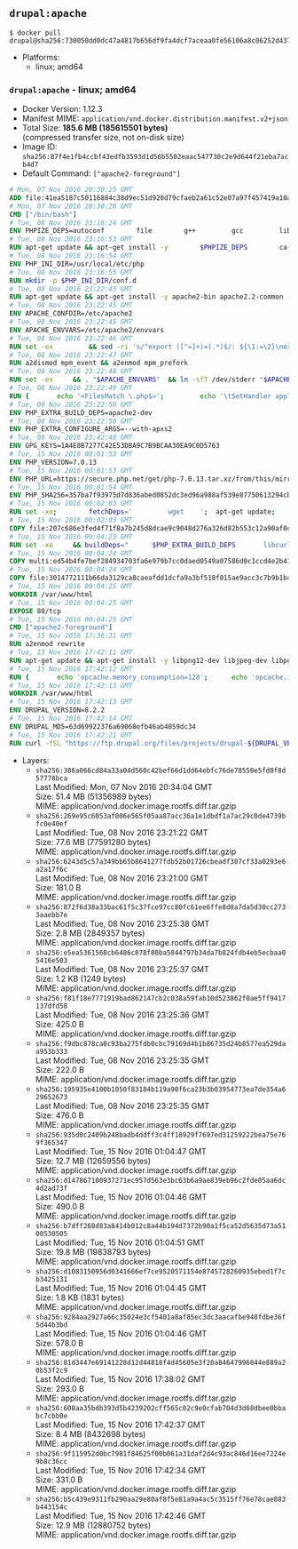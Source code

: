 ## `drupal:apache`

```console
$ docker pull drupal@sha256:730050dd0dc47a4817b656df9fa4dcf7aceaa0fe56106a8c06252d437f9612ea
```

-	Platforms:
	-	linux; amd64

### `drupal:apache` - linux; amd64

-	Docker Version: 1.12.3
-	Manifest MIME: `application/vnd.docker.distribution.manifest.v2+json`
-	Total Size: **185.6 MB (185615501 bytes)**  
	(compressed transfer size, not on-disk size)
-	Image ID: `sha256:87f4e1fb4ccbf43edfb3593d1d56b5502eaac547730c2e9d644f21eba7acb4d7`
-	Default Command: `["apache2-foreground"]`

```dockerfile
# Mon, 07 Nov 2016 20:30:25 GMT
ADD file:41ea5187c50116884c38d9ec51d920d79cfaeb2a61c52e07a97f457419a10a4f in / 
# Mon, 07 Nov 2016 20:30:26 GMT
CMD ["/bin/bash"]
# Tue, 08 Nov 2016 23:16:24 GMT
ENV PHPIZE_DEPS=autoconf 		file 		g++ 		gcc 		libc-dev 		make 		pkg-config 		re2c
# Tue, 08 Nov 2016 23:16:53 GMT
RUN apt-get update && apt-get install -y 		$PHPIZE_DEPS 		ca-certificates 		curl 		libedit2 		libsqlite3-0 		libxml2 		xz-utils 	--no-install-recommends && rm -r /var/lib/apt/lists/*
# Tue, 08 Nov 2016 23:16:54 GMT
ENV PHP_INI_DIR=/usr/local/etc/php
# Tue, 08 Nov 2016 23:16:55 GMT
RUN mkdir -p $PHP_INI_DIR/conf.d
# Tue, 08 Nov 2016 23:22:45 GMT
RUN apt-get update && apt-get install -y apache2-bin apache2.2-common --no-install-recommends && rm -rf /var/lib/apt/lists/*
# Tue, 08 Nov 2016 23:22:45 GMT
ENV APACHE_CONFDIR=/etc/apache2
# Tue, 08 Nov 2016 23:22:45 GMT
ENV APACHE_ENVVARS=/etc/apache2/envvars
# Tue, 08 Nov 2016 23:22:46 GMT
RUN set -ex 		&& sed -ri 's/^export ([^=]+)=(.*)$/: ${\1:=\2}\nexport \1/' "$APACHE_ENVVARS" 		&& . "$APACHE_ENVVARS" 	&& for dir in 		"$APACHE_LOCK_DIR" 		"$APACHE_RUN_DIR" 		"$APACHE_LOG_DIR" 		/var/www/html 	; do 		rm -rvf "$dir" 		&& mkdir -p "$dir" 		&& chown -R "$APACHE_RUN_USER:$APACHE_RUN_GROUP" "$dir"; 	done
# Tue, 08 Nov 2016 23:22:47 GMT
RUN a2dismod mpm_event && a2enmod mpm_prefork
# Tue, 08 Nov 2016 23:22:48 GMT
RUN set -ex 	&& . "$APACHE_ENVVARS" 	&& ln -sfT /dev/stderr "$APACHE_LOG_DIR/error.log" 	&& ln -sfT /dev/stdout "$APACHE_LOG_DIR/access.log" 	&& ln -sfT /dev/stdout "$APACHE_LOG_DIR/other_vhosts_access.log"
# Tue, 08 Nov 2016 23:22:49 GMT
RUN { 		echo '<FilesMatch \.php$>'; 		echo '\tSetHandler application/x-httpd-php'; 		echo '</FilesMatch>'; 		echo; 		echo 'DirectoryIndex disabled'; 		echo 'DirectoryIndex index.php index.html'; 		echo; 		echo '<Directory /var/www/>'; 		echo '\tOptions -Indexes'; 		echo '\tAllowOverride All'; 		echo '</Directory>'; 	} | tee "$APACHE_CONFDIR/conf-available/docker-php.conf" 	&& a2enconf docker-php
# Tue, 08 Nov 2016 23:22:50 GMT
ENV PHP_EXTRA_BUILD_DEPS=apache2-dev
# Tue, 08 Nov 2016 23:22:50 GMT
ENV PHP_EXTRA_CONFIGURE_ARGS=--with-apxs2
# Tue, 08 Nov 2016 23:42:48 GMT
ENV GPG_KEYS=1A4E8B7277C42E53DBA9C7B9BCAA30EA9C0D5763
# Tue, 15 Nov 2016 00:01:53 GMT
ENV PHP_VERSION=7.0.13
# Tue, 15 Nov 2016 00:01:53 GMT
ENV PHP_URL=https://secure.php.net/get/php-7.0.13.tar.xz/from/this/mirror PHP_ASC_URL=https://secure.php.net/get/php-7.0.13.tar.xz.asc/from/this/mirror
# Tue, 15 Nov 2016 00:01:54 GMT
ENV PHP_SHA256=357ba7f93975d7d836abed0852dc3ed96a988af539e87750613294cbee82f1bf PHP_MD5=eb117bf1d1efc99c522f132b265a3402
# Tue, 15 Nov 2016 00:02:03 GMT
RUN set -xe; 		fetchDeps=' 		wget 	'; 	apt-get update; 	apt-get install -y --no-install-recommends $fetchDeps; 	rm -rf /var/lib/apt/lists/*; 		mkdir -p /usr/src; 	cd /usr/src; 		wget -O php.tar.xz "$PHP_URL"; 		if [ -n "$PHP_SHA256" ]; then 		echo "$PHP_SHA256 *php.tar.xz" | sha256sum -c -; 	fi; 	if [ -n "$PHP_MD5" ]; then 		echo "$PHP_MD5 *php.tar.xz" | md5sum -c -; 	fi; 		if [ -n "$PHP_ASC_URL" ]; then 		wget -O php.tar.xz.asc "$PHP_ASC_URL"; 		export GNUPGHOME="$(mktemp -d)"; 		for key in $GPG_KEYS; do 			gpg --keyserver ha.pool.sks-keyservers.net --recv-keys "$key"; 		done; 		gpg --batch --verify php.tar.xz.asc php.tar.xz; 		rm -r "$GNUPGHOME"; 	fi; 		apt-get purge -y --auto-remove $fetchDeps
# Tue, 15 Nov 2016 00:02:03 GMT
COPY file:207c686e3fed4f71f8a7b245d8dcae9c9048d276a326d82b553c12a90af0c0ca in /usr/local/bin/ 
# Tue, 15 Nov 2016 00:04:23 GMT
RUN set -xe 	&& buildDeps=" 		$PHP_EXTRA_BUILD_DEPS 		libcurl4-openssl-dev 		libedit-dev 		libsqlite3-dev 		libssl-dev 		libxml2-dev 	" 	&& apt-get update && apt-get install -y $buildDeps --no-install-recommends && rm -rf /var/lib/apt/lists/* 		&& docker-php-source extract 	&& cd /usr/src/php 	&& ./configure 		--with-config-file-path="$PHP_INI_DIR" 		--with-config-file-scan-dir="$PHP_INI_DIR/conf.d" 				--disable-cgi 				--enable-ftp 		--enable-mbstring 		--enable-mysqlnd 				--with-curl 		--with-libedit 		--with-openssl 		--with-zlib 				$PHP_EXTRA_CONFIGURE_ARGS 	&& make -j "$(nproc)" 	&& make install 	&& { find /usr/local/bin /usr/local/sbin -type f -executable -exec strip --strip-all '{}' + || true; } 	&& make clean 	&& docker-php-source delete 		&& apt-get purge -y --auto-remove -o APT::AutoRemove::RecommendsImportant=false $buildDeps
# Tue, 15 Nov 2016 00:04:24 GMT
COPY multi:ed54b4fe7bef284934703fa6e979b7cc0daed0549a07586d0c1ccd4e2b41884a in /usr/local/bin/ 
# Tue, 15 Nov 2016 00:04:24 GMT
COPY file:3014772111b66da3129ca8caeafdd1dcfa9a3bf518f015ae9acc3c7b9b1b44c9 in /usr/local/bin/ 
# Tue, 15 Nov 2016 00:04:25 GMT
WORKDIR /var/www/html
# Tue, 15 Nov 2016 00:04:25 GMT
EXPOSE 80/tcp
# Tue, 15 Nov 2016 00:04:25 GMT
CMD ["apache2-foreground"]
# Tue, 15 Nov 2016 17:36:31 GMT
RUN a2enmod rewrite
# Tue, 15 Nov 2016 17:42:11 GMT
RUN apt-get update && apt-get install -y libpng12-dev libjpeg-dev libpq-dev 	&& rm -rf /var/lib/apt/lists/* 	&& docker-php-ext-configure gd --with-png-dir=/usr --with-jpeg-dir=/usr 	&& docker-php-ext-install gd mbstring opcache pdo pdo_mysql pdo_pgsql zip
# Tue, 15 Nov 2016 17:42:12 GMT
RUN { 		echo 'opcache.memory_consumption=128'; 		echo 'opcache.interned_strings_buffer=8'; 		echo 'opcache.max_accelerated_files=4000'; 		echo 'opcache.revalidate_freq=60'; 		echo 'opcache.fast_shutdown=1'; 		echo 'opcache.enable_cli=1'; 	} > /usr/local/etc/php/conf.d/opcache-recommended.ini
# Tue, 15 Nov 2016 17:42:13 GMT
WORKDIR /var/www/html
# Tue, 15 Nov 2016 17:42:13 GMT
ENV DRUPAL_VERSION=8.2.2
# Tue, 15 Nov 2016 17:42:14 GMT
ENV DRUPAL_MD5=63d69922376a69068efb46ab4059dc34
# Tue, 15 Nov 2016 17:42:21 GMT
RUN curl -fSL "https://ftp.drupal.org/files/projects/drupal-${DRUPAL_VERSION}.tar.gz" -o drupal.tar.gz 	&& echo "${DRUPAL_MD5} *drupal.tar.gz" | md5sum -c - 	&& tar -xz --strip-components=1 -f drupal.tar.gz 	&& rm drupal.tar.gz 	&& chown -R www-data:www-data sites modules themes
```

-	Layers:
	-	`sha256:386a066cd84a33a04d560c42bef66d1dd64ebfc76de78550e5fd0f8d57778bca`  
		Last Modified: Mon, 07 Nov 2016 20:34:04 GMT  
		Size: 51.4 MB (51356989 bytes)  
		MIME: application/vnd.docker.image.rootfs.diff.tar.gzip
	-	`sha256:269e95c6053af006e565f05aa87acc36a1e1dbdf1a7ac29c0de4739bfc0e40ef`  
		Last Modified: Tue, 08 Nov 2016 23:21:22 GMT  
		Size: 77.6 MB (77591280 bytes)  
		MIME: application/vnd.docker.image.rootfs.diff.tar.gzip
	-	`sha256:6243d5c57a349bb65b8641277fdb52b01726cbeadf307cf33a0293e6a2a17f6c`  
		Last Modified: Tue, 08 Nov 2016 23:21:00 GMT  
		Size: 181.0 B  
		MIME: application/vnd.docker.image.rootfs.diff.tar.gzip
	-	`sha256:872f6d38a33bac61f5c37fce97cc80fc61ee6ffe8d8a7da5d30cc2733aaebb7e`  
		Last Modified: Tue, 08 Nov 2016 23:25:38 GMT  
		Size: 2.8 MB (2849357 bytes)  
		MIME: application/vnd.docker.image.rootfs.diff.tar.gzip
	-	`sha256:e5ea5361568cb6486c878f80ba5844797b34da7b824fdb4eb5ecbaa05416e503`  
		Last Modified: Tue, 08 Nov 2016 23:25:37 GMT  
		Size: 1.2 KB (1249 bytes)  
		MIME: application/vnd.docker.image.rootfs.diff.tar.gzip
	-	`sha256:f81f18e7771919bad862147cb2c038a59fab10d523862f0ae5ff9417137dfd58`  
		Last Modified: Tue, 08 Nov 2016 23:25:36 GMT  
		Size: 425.0 B  
		MIME: application/vnd.docker.image.rootfs.diff.tar.gzip
	-	`sha256:f9dbc878ca0c93ba275fdb0cbc79169d4b1b86735d24b8577ea529daa953b333`  
		Last Modified: Tue, 08 Nov 2016 23:25:35 GMT  
		Size: 222.0 B  
		MIME: application/vnd.docker.image.rootfs.diff.tar.gzip
	-	`sha256:195935e4100b1050f83184b119a90f6ca23b3b03954773ea7de354a629652673`  
		Last Modified: Tue, 08 Nov 2016 23:25:35 GMT  
		Size: 476.0 B  
		MIME: application/vnd.docker.image.rootfs.diff.tar.gzip
	-	`sha256:935d0c2409b248badb4ddff3c4ff18929f7697ed31259222bea75e769f365347`  
		Last Modified: Tue, 15 Nov 2016 01:04:47 GMT  
		Size: 12.7 MB (12659556 bytes)  
		MIME: application/vnd.docker.image.rootfs.diff.tar.gzip
	-	`sha256:d147867100937271ec957d563e3bc63b6a9ae839eb96c2fde05aa6dc4d2ad73f`  
		Last Modified: Tue, 15 Nov 2016 01:04:46 GMT  
		Size: 490.0 B  
		MIME: application/vnd.docker.image.rootfs.diff.tar.gzip
	-	`sha256:b7dff268d83a8414b012c8a44b194d7372b90a1f5ca52d5635d73a5100530505`  
		Last Modified: Tue, 15 Nov 2016 01:04:51 GMT  
		Size: 19.8 MB (19838793 bytes)  
		MIME: application/vnd.docker.image.rootfs.diff.tar.gzip
	-	`sha256:d1083150956d0341666ef7ce9520571154e8745728260935ebed1f7cb3425131`  
		Last Modified: Tue, 15 Nov 2016 01:04:45 GMT  
		Size: 1.8 KB (1831 bytes)  
		MIME: application/vnd.docker.image.rootfs.diff.tar.gzip
	-	`sha256:9284aa2927a66c35024e3cf5401a8af85ec3dc3aacafbe948fdbe36f5d44b3bd`  
		Last Modified: Tue, 15 Nov 2016 01:04:46 GMT  
		Size: 578.0 B  
		MIME: application/vnd.docker.image.rootfs.diff.tar.gzip
	-	`sha256:81d3447e69141228d12d44818f4d45605e3f20a84647996044e889a20b53f2c9`  
		Last Modified: Tue, 15 Nov 2016 17:38:02 GMT  
		Size: 293.0 B  
		MIME: application/vnd.docker.image.rootfs.diff.tar.gzip
	-	`sha256:608aa35bdb393d5b4239202cff565c02c9e0cfab704d3d68dbee0bbabc7cbb0e`  
		Last Modified: Tue, 15 Nov 2016 17:42:37 GMT  
		Size: 8.4 MB (8432698 bytes)  
		MIME: application/vnd.docker.image.rootfs.diff.tar.gzip
	-	`sha256:9f115952d0bc7981f84625f00b061a31daf2d4c93ac846d16ee7224e9b8c36cc`  
		Last Modified: Tue, 15 Nov 2016 17:42:34 GMT  
		Size: 331.0 B  
		MIME: application/vnd.docker.image.rootfs.diff.tar.gzip
	-	`sha256:b5c439e9311fb290aa29e80af8f5e81a9a4ac5c3515ff76e78cae883b443154c`  
		Last Modified: Tue, 15 Nov 2016 17:42:46 GMT  
		Size: 12.9 MB (12880752 bytes)  
		MIME: application/vnd.docker.image.rootfs.diff.tar.gzip
